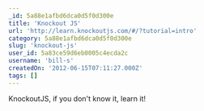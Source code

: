```yaml
---
_id: 5a88e1afbd6dca0d5f0d300e
title: 'Knockout JS'
url: 'http://learn.knockoutjs.com/#/?tutorial=intro'
category: 5a88e1afbd6dca0d5f0d300e
slug: 'knockout-js'
user_id: 5a83ce59d6eb0005c4ecda2c
username: 'bill-s'
createdOn: '2012-06-15T07:11:27.000Z'
tags: []
---
```


KnockoutJS, if you don't know it, learn it!
